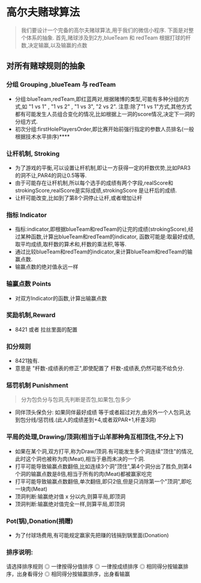 # 高尔夫赌球算法

> 我们要设计一个完备的高尔夫赌球算法,用于我们的微信小程序.
> 下面是对整个体系的抽象.
> 首先,赌球涉及到2方,blueTeam 和 redTeam 
> 根据打球的杆数,决定输赢,以及输赢的点数


## 对所有赌球规则的抽象

### 分组 Grouping ,blueTeam 与 redTeam
- 分组:blueTeam,redTeam,即红蓝两对,根据赌博的类型,可能有多种分组的方式,如 "1 vs 1" , "1 vs 2" , "1 vs 3", "2 vs 2".
  注意:除了"1 vs 1"方式,其他方式都有可能发生人员组合变化的情况,比如根据上一洞的score情况,决定下一洞的分组方式.
- 初次分组:firstHolePlayersOrder,即比赛开始前强行指定的参数人员排名(一般根据技术水平排序)****


### 让杆机制, Stroking
- 为了游戏的平衡,可以设置让杆机制,即让一方获得一定的杆数优势,比如PAR3的洞不让,PAR4的洞让0.5等等.
- 由于可能存在让杆机制,所以每个选手的成绩有两个字段,realScore和strokingScore,realScore是实际成绩,strokingScore 是让杆后的成绩.
- 让杆可能改变,比如到了第8个洞停止让杆,或者增加让杆  

### 指标 Indicator
- 指标:indicator,即根据blueTeam和redTeam的让完的成绩(strokingScore),经过某种函数,计算出blueTeam和redTeam的indicator, 函数可能是:取最好成绩,取平均成绩,取杆数的算术和,杆数的乘法积,等等.
- 通过比较blueTeam和redTeam的indicator,来计算blueTeam和redTeam的输赢点数.
- 输赢点数的绝对值永远一样


### 输赢点数 Points
- 对双方Indicator的函数,计算出输赢点数


### 奖励机制,Reward
- 8421 或者 拉丝里面的配置

### 扣分规则
- 8421独有.
- 意思是 "杆数-成绩表的修正",即使配置了 杆数-成绩表,仍然可能不给负分.

### 惩罚机制 Punishment
> 分为包负分与包洞,先判断是否包,如果包,包多少
- 同伴顶头保负分:
   如果同伴最好成绩 等于或者超过对方,由另外一个人包洞,达到包分线/惩罚线.(此人的成绩差到+4,或者双PAR+1,杆差3洞)


### 平局的处理,Drawing/顶洞(相当于山羊那种角互相顶住,不分上下)
- 如果在某个洞,双方打平,称为Draw/顶洞.有可能发生多个洞连续"顶住"的情况,此时这个洞也被称为肉(Meat),相当于悬而未决的一个洞.
- 打平可能导致输赢点数翻倍,比如连续3个洞"顶住",第4个洞分出了胜负,则第4个洞的输赢点数是8倍,相当于所有的肉(Meat)都被赢家吃完  
- 打平可能导致输赢点数翻倍,单次翻倍,即只2倍,但是只消除第一个"顶洞",即吃一块肉(Meat) 
- 顶洞判断:输赢绝对值 x 分以内,则算平局,即顶洞
- 顶洞判断:输赢绝对值完全一样,则算平局,即顶洞

### Pot(锅),Donation(捐赠)
- 为了付球场费用,有可能规定赢家先把赚的钱捐到锅里面(Donation)



### 排序说明:

请选择排序规则
◎ 一律按得分值排序
◎ 一律按成绩排序
◎ 相同得分按输赢排序，出身看得分
◎ 相同得分按输赢排序，出身看输赢